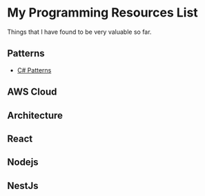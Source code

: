 # My Programming Resources List

Things that I have found to be very valuable so far.

## Patterns

* [C# Patterns](https://refactoring.guru/design-patterns/csharp)

## AWS Cloud

## Architecture

## React

## Nodejs

## NestJs
